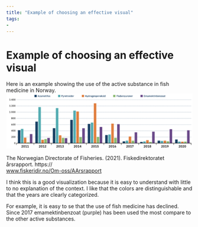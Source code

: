 ```yaml
---
title: "Example of choosing an effective visual"
tags:
- 
---
```

# Example of choosing an effective visual
Here is an example showing the use of the active substance in fish medicine in Norway. 
![](attachments/Pasted%20image%2020220913193730.png)

The Norwegian Directorate of Fisheries. (2021). Fiskedirektoratet årsrapport. https://  
    www.fiskeridir.no/Om-oss/AArsrapport

I think this is a good visualization because it is easy to understand with little to no explanation of the context. I like that the colors are distinguishable and that the years are clearly categorized.

For example, it is easy to se that the use of fish medicine has declined. Since 2017 emamektinbenzoat (purple) has been used the most compare to the other active substances.